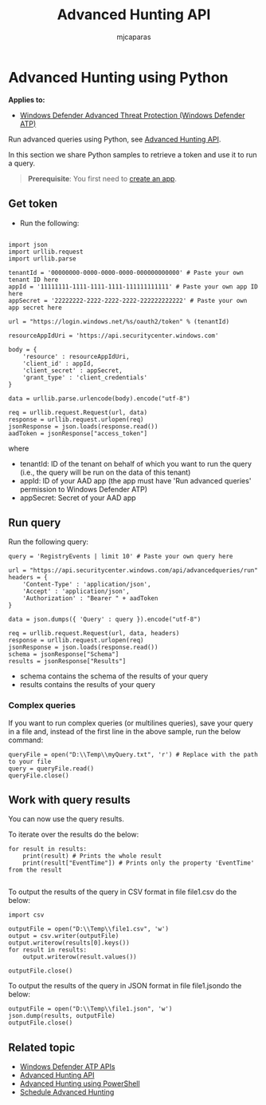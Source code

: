 ﻿---
title: Advanced Hunting API
description: Use this API to run advanced queries
keywords: apis, supported apis, advanced hunting, query
search.product: eADQiWindows 10XVcnh
ms.prod: w10
ms.mktglfcycl: deploy
ms.sitesec: library
ms.pagetype: security
ms.author: macapara
author: mjcaparas
ms.localizationpriority: medium
manager: dansimp
audience: ITPro
ms.collection: M365-security-compliance 
ms.topic: article
---

# Advanced Hunting using Python
**Applies to:**
- [Windows Defender Advanced Threat Protection (Windows Defender ATP)](https://go.microsoft.com/fwlink/p/?linkid=2069559)

Run advanced queries using Python, see [Advanced Hunting API](run-advanced-query-api.md).

In this section we share Python samples to retrieve a token and use it to run a query.

>**Prerequisite**: You first need to [create an app](apis-intro.md).

## Get token

- Run the following:

```

import json
import urllib.request
import urllib.parse

tenantId = '00000000-0000-0000-0000-000000000000' # Paste your own tenant ID here
appId = '11111111-1111-1111-1111-111111111111' # Paste your own app ID here
appSecret = '22222222-2222-2222-2222-222222222222' # Paste your own app secret here

url = "https://login.windows.net/%s/oauth2/token" % (tenantId)

resourceAppIdUri = 'https://api.securitycenter.windows.com'

body = {
    'resource' : resourceAppIdUri,
    'client_id' : appId,
    'client_secret' : appSecret,
    'grant_type' : 'client_credentials'
}

data = urllib.parse.urlencode(body).encode("utf-8")

req = urllib.request.Request(url, data)
response = urllib.request.urlopen(req)
jsonResponse = json.loads(response.read())
aadToken = jsonResponse["access_token"]

```

where
- tenantId: ID of the tenant on behalf of which you want to run the query (i.e., the query will be run on the data of this tenant)
- appId: ID of your AAD app (the app must have 'Run advanced queries' permission to Windows Defender ATP)
- appSecret: Secret of your AAD app

## Run query

 Run the following query:

```
query = 'RegistryEvents | limit 10' # Paste your own query here

url = "https://api.securitycenter.windows.com/api/advancedqueries/run"
headers = { 
	'Content-Type' : 'application/json',
	'Accept' : 'application/json',
	'Authorization' : "Bearer " + aadToken
}

data = json.dumps({ 'Query' : query }).encode("utf-8")

req = urllib.request.Request(url, data, headers)
response = urllib.request.urlopen(req)
jsonResponse = json.loads(response.read())
schema = jsonResponse["Schema"]
results = jsonResponse["Results"]

```

- schema contains the schema of the results of your query
- results contains the results of your query

### Complex queries

If you want to run complex queries (or multilines queries), save your query in a file and, instead of the first line in the above sample, run the below command:

```
queryFile = open("D:\\Temp\\myQuery.txt", 'r') # Replace with the path to your file
query = queryFile.read()
queryFile.close()
```

## Work with query results

You can now use the query results.

To iterate over the results do the below:

```
for result in results:
	print(result) # Prints the whole result
	print(result["EventTime"]) # Prints only the property 'EventTime' from the result


```


To output the results of the query in CSV format in file file1.csv do the below:

```
import csv

outputFile = open("D:\\Temp\\file1.csv", 'w')
output = csv.writer(outputFile)
output.writerow(results[0].keys())
for result in results:
	output.writerow(result.values())

outputFile.close()
```

To output the results of the query in JSON format in file file1.json​ do the below:

```
outputFile = open("D:\\Temp\\file1.json", 'w')
json.dump(results, outputFile)
outputFile.close()
```


## Related topic
- [Windows Defender ATP APIs](apis-intro.md)
- [Advanced Hunting API](run-advanced-query-api.md)
- [Advanced Hunting using PowerShell](run-advanced-query-sample-powershell.md)
- [Schedule Advanced Hunting](run-advanced-query-sample-ms-flow.md)
